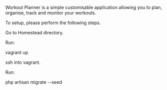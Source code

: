 Workout Planner is a simple customisable application allowing you to plan, organise, track and monitor your workouts. 

To setup, please perform the following steps. 

Go to Homestead directory.

Run:

vagrant up

ssh into vagrant.

Run:

php artisan migrate --seed
